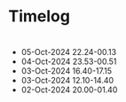 # Timelog

#
- 05-Oct-2024 22.24-00.13
- 04-Oct-2024 23.53-00.51
- 03-Oct-2024 16.40-17.15
- 03-Oct-2024 12.10-14.40
- 02-Oct-2024 20.00-01.40

